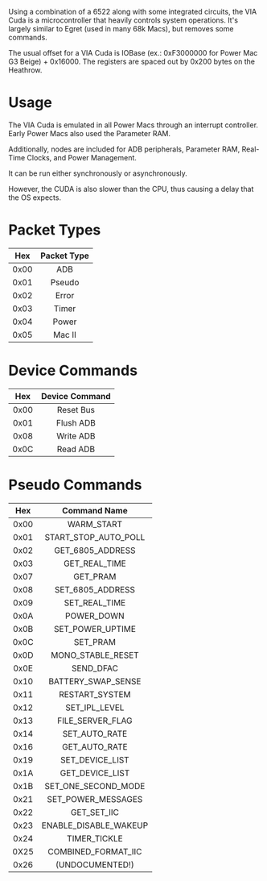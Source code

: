 Using a combination of a 6522 along with some integrated circuits, the VIA Cuda is a microcontroller that heavily controls system operations. It's largely similar to Egret (used in many 68k Macs), but removes some commands.

The usual offset for a VIA Cuda is IOBase (ex.: 0xF3000000 for Power Mac G3 Beige) + 0x16000. The registers are spaced out by 0x200 bytes on the Heathrow.

# Usage

The VIA Cuda is emulated in all Power Macs through an interrupt controller. Early Power Macs also used the Parameter RAM.

Additionally, nodes are included for ADB peripherals, Parameter RAM, Real-Time Clocks, and Power Management.

It can be run either synchronously or asynchronously.

However, the CUDA is also slower than the CPU, thus causing a delay that the OS expects.

# Packet Types

| Hex           | Packet Type            |
|:-------------:|:----------------------:|
| 0x00          | ADB                    |
| 0x01          | Pseudo                 |
| 0x02          | Error                  |
| 0x03          | Timer                  |
| 0x04          | Power                  |
| 0x05          | Mac II                 |


# Device Commands

| Hex           | Device Command         |
|:-------------:|:----------------------:|
| 0x00          | Reset Bus              |
| 0x01          | Flush ADB              |
| 0x08          | Write ADB              |
| 0x0C          | Read ADB               |

# Pseudo Commands

| Hex           | Command Name           |
|:-------------:|:----------------------:|
| 0x00          | WARM_START             |
| 0x01          | START_STOP_AUTO_POLL   |
| 0x02          | GET_6805_ADDRESS       |
| 0x03          | GET_REAL_TIME          |
| 0x07          | GET_PRAM               |
| 0x08          | SET_6805_ADDRESS       |
| 0x09          | SET_REAL_TIME          |
| 0x0A          | POWER_DOWN             |
| 0x0B          | SET_POWER_UPTIME       |
| 0x0C          | SET_PRAM               |
| 0x0D          | MONO_STABLE_RESET      |
| 0x0E          | SEND_DFAC              |
| 0x10          | BATTERY_SWAP_SENSE     |
| 0x11          | RESTART_SYSTEM         |
| 0x12          | SET_IPL_LEVEL          |
| 0x13          | FILE_SERVER_FLAG       |
| 0x14          | SET_AUTO_RATE          |
| 0x16          | GET_AUTO_RATE          |
| 0x19          | SET_DEVICE_LIST        |
| 0x1A          | GET_DEVICE_LIST        |
| 0x1B          | SET_ONE_SECOND_MODE    |
| 0x21          | SET_POWER_MESSAGES     |
| 0x22          | GET_SET_IIC            |
| 0x23          | ENABLE_DISABLE_WAKEUP  |
| 0x24          | TIMER_TICKLE           |
| 0X25          | COMBINED_FORMAT_IIC    |
| 0x26          | (UNDOCUMENTED!)        |
